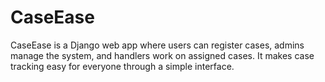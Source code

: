 # CaseEase
CaseEase is a Django web app where users can register cases, admins manage the system, and handlers work on assigned cases. It makes case tracking easy for everyone through a simple interface.
